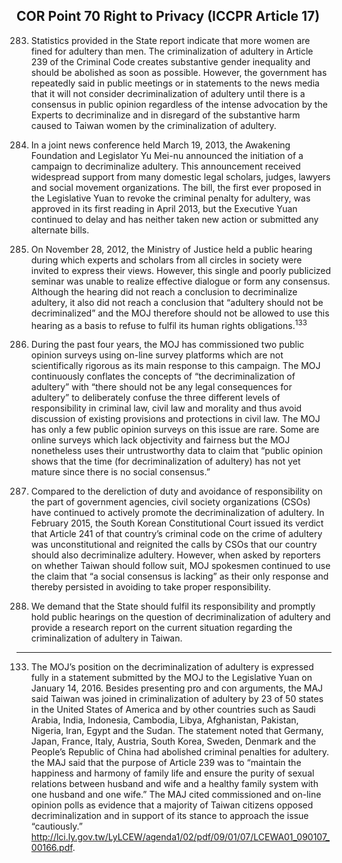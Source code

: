 ## COR Point 70 Right to Privacy (ICCPR Article 17)

<ol start="283">
  <li><p>Statistics provided in the State report indicate that more women are fined for adultery than men. The criminalization of adultery in Article 239 of the Criminal Code creates substantive gender inequality and should be abolished as soon as possible. However, the government has repeatedly said in public meetings or in statements to the news media that it will not consider decriminalization of adultery until there is a consensus in public opinion regardless of the intense advocation by the Experts to decriminalize and in disregard of the substantive harm caused to Taiwan women by the criminalization of adultery.</p></li>

  <li><p>In a joint news conference held March 19, 2013, the Awakening Foundation and Legislator Yu Mei-nu announced the initiation of a campaign to decriminalize adultery. This announcement received widespread support from many domestic legal scholars, judges, lawyers and social movement organizations. The bill, the first ever proposed in the Legislative Yuan to revoke the criminal penalty for adultery, was approved in its first reading in April 2013, but the Executive Yuan continued to delay and has neither taken new action or submitted any alternate bills.</p></li>

  <li><p>On November 28, 2012, the Ministry of Justice held a public hearing during which experts and scholars from all circles in society were invited to express their views. However, this single and poorly publicized seminar was unable to realize effective dialogue or form any consensus. Although the hearing did not reach a conclusion to decriminalize adultery, it also did not reach a conclusion that “adultery should not be decriminalized” and the MOJ therefore should not be allowed to use this hearing as a basis to refuse to fulfil its human rights obligations.<sup>133</sup></p></li>

  <li><p>During the past four years, the MOJ has commissioned two public opinion surveys using on-line survey platforms which are not scientifically rigorous as its main response to this campaign. The MOJ continuously conflates the concepts of “the decriminalization of adultery” with “there should not be any legal consequences for adultery” to deliberately confuse the three different levels of responsibility in criminal law, civil law and morality and thus avoid discussion of existing provisions and protections in civil law. The MOJ has only a few public opinion surveys on this issue are rare. Some are online surveys which lack objectivity and fairness but the MOJ nonetheless uses their untrustworthy data to claim that “public opinion shows that the time (for decriminalization of adultery) has not yet mature since there is no social consensus.”</p></li>

  <li><p>Compared to the dereliction of duty and avoidance of responsibility on the part of government agencies, civil society organizations (CSOs) have continued to actively promote the decriminalization of adultery. In February 2015, the South Korean Constitutional Court issued its verdict that Article 241 of that country’s criminal code on the crime of adultery was unconstitutional and reignited the calls by CSOs that our country should also decriminalize adultery. However, when asked by reporters on whether Taiwan should follow suit, MOJ spokesmen continued to use the claim that “a social consensus is lacking” as their only response and thereby persisted in avoiding to take proper responsibility.</p></li>

  <li><p>We demand that the State should fulfil its responsibility and promptly hold public hearings on the question of decriminalization of adultery and provide a research report on the current situation regarding the criminalization of adultery in Taiwan.</p></li>
</ol>

-----

<ol start="133">
  <li>The MOJ’s position on the decriminalization of adultery is expressed fully in a statement submitted by the MOJ to the Legislative Yuan on January 14, 2016. Besides presenting pro and con arguments, the MAJ said Taiwan was joined in criminalization of adultery by 23 of 50 states in the United States of America and by other countries such as Saudi Arabia, India, Indonesia, Cambodia, Libya, Afghanistan, Pakistan, Nigeria, Iran, Egypt and the Sudan. The statement noted that Germany, Japan, France, Italy, Austria, South Korea, Sweden, Denmark and the People’s Republic of China had abolished criminal penalties for adultery. the MAJ said that the purpose of Article 239 was to “maintain the happiness and harmony of family life and ensure the purity of sexual relations between husband and wife and a healthy family system with one husband and one wife.” The MAJ cited commissioned and on-line opinion polls as evidence that a majority of Taiwan citizens opposed decriminalization and in support of its stance to approach the issue “cautiously.” <a href="http://lci.ly.gov.tw/LyLCEW/agenda1/02/pdf/09/01/07/LCEWA01_090107_00166.pdf" target="_blank">http://lci.ly.gov.tw/LyLCEW/agenda1/02/pdf/09/01/07/LCEWA01_090107_00166.pdf</a>.</li>
</ol>
